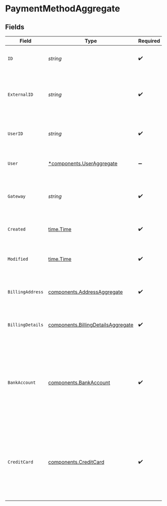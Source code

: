 # PaymentMethodAggregate


## Fields

| Field                                                                                                   | Type                                                                                                    | Required                                                                                                | Description                                                                                             | Example                                                                                                 |
| ------------------------------------------------------------------------------------------------------- | ------------------------------------------------------------------------------------------------------- | ------------------------------------------------------------------------------------------------------- | ------------------------------------------------------------------------------------------------------- | ------------------------------------------------------------------------------------------------------- |
| `ID`                                                                                                    | *string*                                                                                                | :heavy_check_mark:                                                                                      | Unique ID of the payment method                                                                         | pym_6d199f45d74b4f3eb7b691a3aeac5316                                                                    |
| `ExternalID`                                                                                            | *string*                                                                                                | :heavy_check_mark:                                                                                      | Unique ID of the payment method in its associated gateway                                               |                                                                                                         |
| `UserID`                                                                                                | *string*                                                                                                | :heavy_check_mark:                                                                                      | Unique ID of the payment method's user                                                                  | usr_306974d3d4eb42628c2ba57a14ba4da8                                                                    |
| `User`                                                                                                  | [*components.UserAggregate](../../models/components/useraggregate.md)                                   | :heavy_minus_sign:                                                                                      | User details of the payment method                                                                      |                                                                                                         |
| `Gateway`                                                                                               | *string*                                                                                                | :heavy_check_mark:                                                                                      | Unique ID of the payment method's associated gateway                                                    |                                                                                                         |
| `Created`                                                                                               | [time.Time](https://pkg.go.dev/time#Time)                                                               | :heavy_check_mark:                                                                                      | Datetime when the object was created.                                                                   | 2024-11-18 15:05:48.791 +0000 UTC                                                                       |
| `Modified`                                                                                              | [time.Time](https://pkg.go.dev/time#Time)                                                               | :heavy_check_mark:                                                                                      | Datetime when the object was last modified.                                                             | 2024-11-18 15:05:48.791 +0000 UTC                                                                       |
| `BillingAddress`                                                                                        | [components.AddressAggregate](../../models/components/addressaggregate.md)                              | :heavy_check_mark:                                                                                      | Billing address of the payment method                                                                   |                                                                                                         |
| `BillingDetails`                                                                                        | [components.BillingDetailsAggregate](../../models/components/billingdetailsaggregate.md)                | :heavy_check_mark:                                                                                      | Billing details of the payment method                                                                   |                                                                                                         |
| `BankAccount`                                                                                           | [components.BankAccount](../../models/components/bankaccount.md)                                        | :heavy_check_mark:                                                                                      | Bank account details of the payment method (only present when the payment method is for a bank account) |                                                                                                         |
| `CreditCard`                                                                                            | [components.CreditCard](../../models/components/creditcard.md)                                          | :heavy_check_mark:                                                                                      | Credit card details of the payment method (only present when the payment method is for a credit card)   |                                                                                                         |